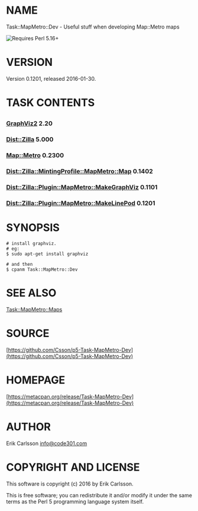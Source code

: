 # NAME

Task::MapMetro::Dev - Useful stuff when developing Map::Metro maps

![Requires Perl 5.16+](https://img.shields.io/badge/perl-5.16+-brightgreen.svg)

# VERSION

Version 0.1201, released 2016-01-30.

# TASK CONTENTS

## 

### [GraphViz2](https://metacpan.org/pod/GraphViz2) 2.20

### [Dist::Zilla](https://metacpan.org/pod/Dist::Zilla) 5.000

### [Map::Metro](https://metacpan.org/pod/Map::Metro) 0.2300

### [Dist::Zilla::MintingProfile::MapMetro::Map](https://metacpan.org/pod/Dist::Zilla::MintingProfile::MapMetro::Map) 0.1402

### [Dist::Zilla::Plugin::MapMetro::MakeGraphViz](https://metacpan.org/pod/Dist::Zilla::Plugin::MapMetro::MakeGraphViz) 0.1101

### [Dist::Zilla::Plugin::MapMetro::MakeLinePod](https://metacpan.org/pod/Dist::Zilla::Plugin::MapMetro::MakeLinePod) 0.1201

# SYNOPSIS

    # install graphviz.
    # eg:
    $ sudo apt-get install graphviz

    # and then
    $ cpanm Task::MapMetro::Dev

# SEE ALSO

[Task::MapMetro::Maps](https://metacpan.org/pod/Task::MapMetro::Maps)

# SOURCE

[https://github.com/Csson/p5-Task-MapMetro-Dev](https://github.com/Csson/p5-Task-MapMetro-Dev)

# HOMEPAGE

[https://metacpan.org/release/Task-MapMetro-Dev](https://metacpan.org/release/Task-MapMetro-Dev)

# AUTHOR

Erik Carlsson <info@code301.com>

# COPYRIGHT AND LICENSE

This software is copyright (c) 2016 by Erik Carlsson.

This is free software; you can redistribute it and/or modify it under
the same terms as the Perl 5 programming language system itself.
